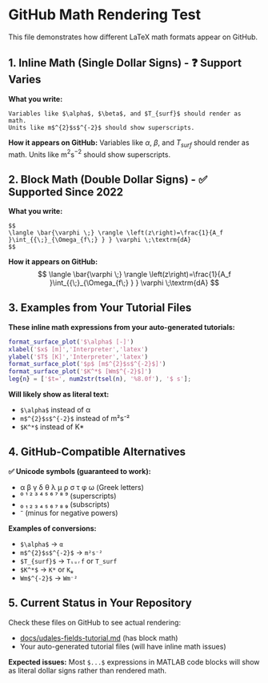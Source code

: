 # GitHub Math Rendering Test

This file demonstrates how different LaTeX math formats appear on GitHub.

## 1. Inline Math (Single Dollar Signs) - ❓ Support Varies

**What you write:**
```
Variables like $\alpha$, $\beta$, and $T_{surf}$ should render as math.
Units like m$^{2}$s$^{-2}$ should show superscripts.
```

**How it appears on GitHub:**
Variables like $\alpha$, $\beta$, and $T_{surf}$ should render as math.
Units like m$^{2}$s$^{-2}$ should show superscripts.

## 2. Block Math (Double Dollar Signs) - ✅ Supported Since 2022

**What you write:**
```
$$
\langle \bar{\varphi \;} \rangle \left(z\right)=\frac{1}{A_f }\int_{{\;}_{\Omega_{f\;} } } \varphi \;\textrm{dA}
$$
```

**How it appears on GitHub:**
$$
\langle \bar{\varphi \;} \rangle \left(z\right)=\frac{1}{A_f }\int_{{\;}_{\Omega_{f\;} } } \varphi \;\textrm{dA}
$$

## 3. Examples from Your Tutorial Files

**These inline math expressions from your auto-generated tutorials:**
```matlab
format_surface_plot('$\alpha$ [-]')
xlabel('$x$ [m]','Interpreter','latex')  
ylabel('$T$ [K]','Interpreter','latex')
format_surface_plot('$p$ [m$^{2}$s$^{-2}$]')
format_surface_plot('$K^*$ [Wm$^{-2}$]')
leg{n} = ['$t=', num2str(tsel(n), '%8.0f'), '$ s'];
```

**Will likely show as literal text:**
- `$\alpha$` instead of α  
- `m$^{2}$s$^{-2}$` instead of m²s⁻²
- `$K^*$` instead of K*

## 4. GitHub-Compatible Alternatives

**✅ Unicode symbols (guaranteed to work):**
- α β γ δ θ λ μ ρ σ τ φ ω (Greek letters)  
- ⁰ ¹ ² ³ ⁴ ⁵ ⁶ ⁷ ⁸ ⁹ (superscripts)
- ₀ ₁ ₂ ₃ ₄ ₅ ₆ ₇ ₈ ₉ (subscripts)
- ⁻ (minus for negative powers)

**Examples of conversions:**
- `$\alpha$` → `α`  
- `m$^{2}$s$^{-2}$` → `m²s⁻²`
- `$T_{surf}$` → `Tₛᵤᵣf` or `T_surf`
- `$K^*$` → `K*` or `K⁎`
- `Wm$^{-2}$` → `Wm⁻²`

## 5. Current Status in Your Repository

Check these files on GitHub to see actual rendering:
- [docs/udales-fields-tutorial.md](https://github.com/uDALES/u-dales/blob/enhance-udbase-udgeom-integration/docs/udales-fields-tutorial.md#L160) (has block math)
- Your auto-generated tutorial files (will have inline math issues)

**Expected issues:** Most `$...$` expressions in MATLAB code blocks will show as literal dollar signs rather than rendered math.